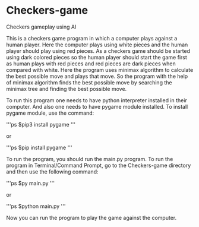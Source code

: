 # Checkers-game
Checkers gameplay using AI

This is a checkers game program in which a computer plays against a human player. Here the computer plays using white pieces 
and the human player should play using red pieces. As a checkers game should be started using dark colored pieces so the human
player should start the game first as human plays with red pieces and red pieces are dark pieces when compared with white.
Here the program uses minimax algorithm to calculate the best possible move and plays that move. So the program with the 
help of minimax algorithm finds the best possible move by searching the minimax tree and finding the best possible move.

To run this program one needs to have python interpreter installed in their computer. And also one needs to have pygame module 
installed. To install pygame module, use the command:

'''ps
$pip3 install pygame
'''  
  
  or

'''ps
$pip install pygame
'''

To run the program, you should run the main.py program. To run the program in Terminal/Command Prompt, go to the Checkers-game
directory and then use the following command:

'''ps
$py main.py
'''  
  
  or

'''ps
$python main.py
'''

Now you can run the program to play the game against the computer.
